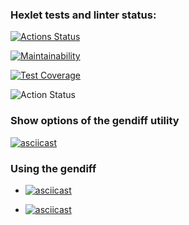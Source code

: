 ### Hexlet tests and linter status:

[![Actions Status](https://github.com/temirKhan42/frontend-project-lvl2/workflows/hexlet-check/badge.svg)](https://github.com/temirKhan42/frontend-project-lvl2/actions)

[![Maintainability](https://api.codeclimate.com/v1/badges/a99a88d28ad37a79dbf6/maintainability)](https://codeclimate.com/github/codeclimate/codeclimate/maintainability)

[![Test Coverage](https://api.codeclimate.com/v1/badges/d8c6396e03ee293a6a0e/test_coverage)](https://codeclimate.com/github/temirKhan42/frontend-project-lvl2/test_coverage)

![Action Status](https://github.com/temirKhan42/frontend-project-lvl2/actions/workflows/node.js.yml/badge.svg)

### Show options of the gendiff utility

[![asciicast](https://asciinema.org/a/rS43Ua7AvAsOrvJWQzMOAFldS.svg)](https://asciinema.org/a/rS43Ua7AvAsOrvJWQzMOAFldS)

### Using the gendiff

- [![asciicast](https://asciinema.org/a/ge9TxWIHRbCuvbtcNY3GMgPU8.svg)](https://asciinema.org/a/ge9TxWIHRbCuvbtcNY3GMgPU8)

- [![asciicast](https://asciinema.org/a/RCCr0k1l0rPFQR6MTGhvnV4Mr.svg)](https://asciinema.org/a/RCCr0k1l0rPFQR6MTGhvnV4Mr)
